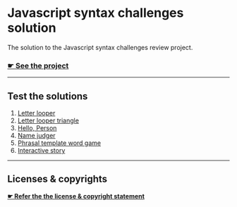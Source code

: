 # Javascript syntax challenges solution

The solution to the Javascript syntax challenges review project. 

### [☛ See the project](https://github.com/acgd-summer-reviews/javascript-syntax-challenges)

---

## Test the solutions

1. [Letter looper]()
2. [Letter looper triangle]()
3. [Hello, Person]()
4. [Name judger]()
5. [Phrasal template word game]()
6. [Interactive story]()

---

## Licenses & copyrights

**[☛ Refer the the license & copyright statement](https://github.com/acgd-summer-reviews/meta#license--copyright-statement)**
